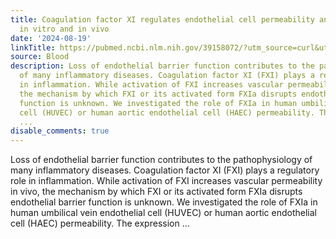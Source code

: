 ```yaml
---
title: Coagulation factor XI regulates endothelial cell permeability and barrier function
  in vitro and in vivo
date: '2024-08-19'
linkTitle: https://pubmed.ncbi.nlm.nih.gov/39158072/?utm_source=curl&utm_medium=rss&utm_campaign=journals&utm_content=7603509&fc=None&ff=20240820182307&v=2.18.0.post9+e462414
source: Blood
description: Loss of endothelial barrier function contributes to the pathophysiology
  of many inflammatory diseases. Coagulation factor XI (FXI) plays a regulatory role
  in inflammation. While activation of FXI increases vascular permeability in vivo,
  the mechanism by which FXI or its activated form FXIa disrupts endothelial barrier
  function is unknown. We investigated the role of FXIa in human umbilical vein endothelial
  cell (HUVEC) or human aortic endothelial cell (HAEC) permeability. The expression
  ...
disable_comments: true
---
```

Loss of endothelial barrier function contributes to the pathophysiology of many inflammatory diseases. Coagulation factor XI (FXI) plays a regulatory role in inflammation. While activation of FXI increases vascular permeability in vivo, the mechanism by which FXI or its activated form FXIa disrupts endothelial barrier function is unknown. We investigated the role of FXIa in human umbilical vein endothelial cell (HUVEC) or human aortic endothelial cell (HAEC) permeability. The expression ...